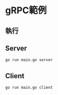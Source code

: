 # gRPC範例

## 執行

## Server

```bash
go run main.go server
```

## Client

```bash
go run main.go client
```
